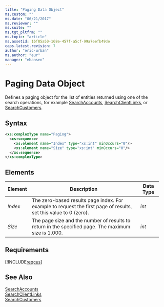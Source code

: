 ```yaml
---
title: "Paging Data Object"
ms.custom: ""
ms.date: "06/21/2017"
ms.reviewer: ""
ms.suite: ""
ms.tgt_pltfrm: ""
ms.topic: "article"
ms.assetid: 16f85a50-168e-457f-a5cf-99a7eefb49de
caps.latest.revision: 7
author: "eric-urban"
ms.author: "eur"
manager: "ehansen"
---
```

# Paging Data Object
Defines a paging object for the list of entities returned using one of the search operations, for example [SearchAccounts](../customer-api/searchaccounts-service-operation.md), [SearchClientLinks](../customer-api/searchclientlinks-service-operation.md), or [SearchCustomers](../customer-api/searchcustomers-service-operation.md).

## Syntax

```xml
<xs:complexType name="Paging">
  <xs:sequence>
    <xs:element name="Index" type="xs:int" minOccurs="0"/>
    <xs:element name="Size" type="xs:int" minOccurs="0"/>
  </xs:sequence>
</xs:complexType>
```

## <a name="Elements"></a>Elements

|Element|Description|Data Type|
|-----------|---------------|-------------|
|*Index*|The zero-based results page index. For example to request the first page of results, set this value to 0 (zero).|*int*|
|*Size*|The page size and the number of results to return in the specified page. The maximum size is 1,000.|*int*|

## Requirements
[!INCLUDE[reqcus](../customer-api/includes/reqcus.md)]
## See Also
[SearchAccounts](../customer-api/searchaccounts-service-operation.md)  
[SearchClientLinks](../customer-api/searchclientlinks-service-operation.md)  
[SearchCustomers](../customer-api/searchcustomers-service-operation.md)  

